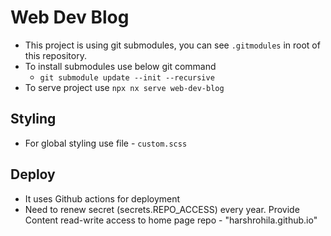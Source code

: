 # Web Dev Blog

- This project is using git submodules, you can see `.gitmodules` in root of this repository.
- To install submodules use below git command
  - `git submodule update --init --recursive`
- To serve project use `npx nx serve web-dev-blog`

## Styling

- For global styling use file - `custom.scss`

## Deploy

- It uses Github actions for deployment
- Need to renew secret (secrets.REPO_ACCESS) every year. Provide Content read-write access to home page repo - "harshrohila.github.io"
